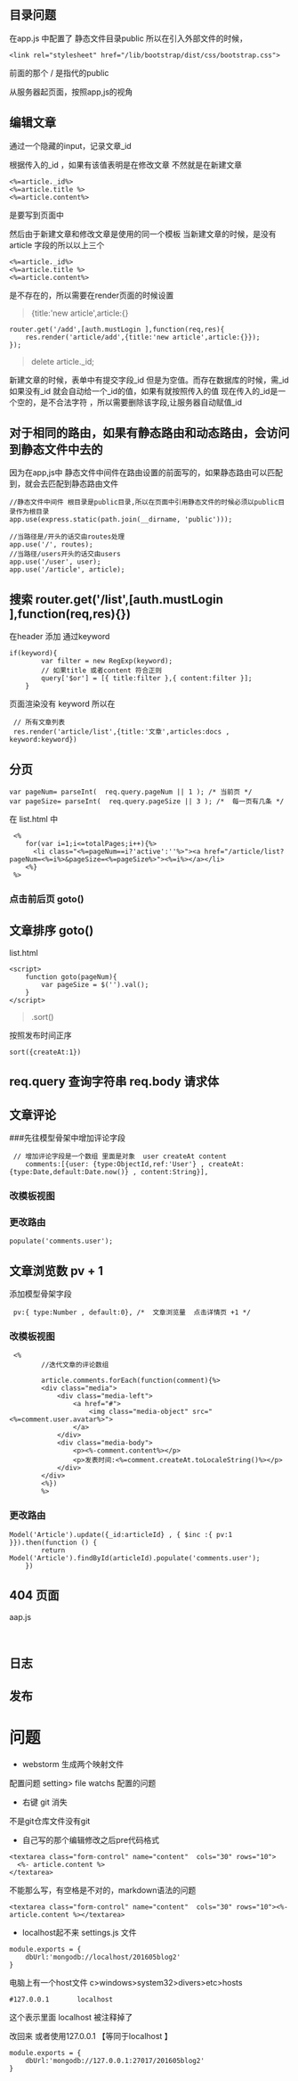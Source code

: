 ## 目录问题

在app.js 中配置了 静态文件目录public
所以在引入外部文件的时候，
```
<link rel="stylesheet" href="/lib/bootstrap/dist/css/bootstrap.css">

```
前面的那个 /  是指代的public

从服务器起页面，按照app,js的视角




## 编辑文章

通过一个隐藏的input，记录文章_id

根据传入的_id ，如果有该值表明是在修改文章 不然就是在新建文章
```
<%=article._id%>
<%=article.title %>
<%=article.content%>

```
是要写到页面中

然后由于新建文章和修改文章是使用的同一个模板
当新建文章的时候，是没有article 字段的所以以上三个
```
<%=article._id%>
<%=article.title %>
<%=article.content%>
```

是不存在的，所以需要在render页面的时候设置

> {title:'new article',article:{}

```
router.get('/add',[auth.mustLogin ],function(req,res){
    res.render('article/add',{title:'new article',article:{}});
});

```

> delete article._id;

新建文章的时候，表单中有提交字段_id 但是为空值。而存在数据库的时候，需_id
如果没有_id 就会自动给一个_id的值，如果有就按照传入的值
现在传入的_id是一个空的，是不合法字符 ，所以需要删除该字段,让服务器自动赋值_id




## 对于相同的路由，如果有静态路由和动态路由，会访问到静态文件中去的

因为在app,js中 静态文件中间件在路由设置的前面写的，如果静态路由可以匹配到，就会去匹配到静态路由文件
```
//静态文件中间件 根目录是public目录,所以在页面中引用静态文件的时候必须以public目录作为根目录
app.use(express.static(path.join(__dirname, 'public')));

//当路径是/开头的话交由routes处理
app.use('/', routes);
//当路径/users开头的话交由users
app.use('/user', user);
app.use('/article', article);
```

## 搜索 router.get('/list',[auth.mustLogin ],function(req,res){})


在header 添加 通过keyword

```
if(keyword){
        var filter = new RegExp(keyword);
        // 如果title 或者content 符合正则
        query['$or'] = [{ title:filter },{ content:filter }];
    }
```

页面渲染没有 keyword  所以在

```
 // 所有文章列表
 res.render('article/list',{title:'文章',articles:docs , keyword:keyword})
```

## 分页

```
var pageNum= parseInt(  req.query.pageNum || 1 ); /* 当前页 */
var pageSize= parseInt(  req.query.pageSize || 3 ); /*  每一页有几条 */

```


在 list.html 中

```
 <%
    for(var i=1;i<=totalPages;i++){%>
      <li class="<%=pageNum==i?'active':''%>"><a href="/article/list?pageNum=<%=i%>&pageSize=<%=pageSize%>"><%=i%></a></li>
    <%}
 %>
```
### 点击前后页 goto()


## 文章排序  goto()

list.html

```
<script>
    function goto(pageNum){
        var pageSize = $('').val();
    }
</script>

```

> .sort()


按照发布时间正序
```
sort({createAt:1})

```




## req.query  查询字符串  req.body  请求体



## 文章评论

###先往模型骨架中增加评论字段
```
 // 增加评论字段是一个数组 里面是对象  user createAt content
    comments:[{user: {type:ObjectId,ref:'User'} , createAt:{type:Date,default:Date.now()} , content:String}],

```
### 改模板视图

### 更改路由

```
populate('comments.user');

```


##  文章浏览数 pv + 1

添加模型骨架字段
```
 pv:{ type:Number , default:0}, /*  文章浏览量  点击详情页 +1 */

```
### 改模板视图

```
 <%
        //迭代文章的评论数组

        article.comments.forEach(function(comment){%>
        <div class="media">
            <div class="media-left">
                <a href="#">
                    <img class="media-object" src="<%=comment.user.avatar%>">
                </a>
            </div>
            <div class="media-body">
                <p><%-comment.content%></p>
                <p>发表时间:<%=comment.createAt.toLocaleString()%></p>
            </div>
        </div>
        <%})
        %>
```


### 更改路由

```
Model('Article').update({_id:articleId} , { $inc :{ pv:1 }}).then(function () {
        return  Model('Article').findById(articleId).populate('comments.user');
    })

```




## 404 页面
aap.js

```


```

## 日志



## 发布














# 问题

*  webstorm 生成两个映射文件

 配置问题  setting> file watchs 配置的问题

* 右键 git 消失

不是git仓库文件没有git

* 自己写的那个编辑修改之后pre代码格式

```
<textarea class="form-control" name="content"  cols="30" rows="10">
  <%- article.content %>
</textarea>

```
不能那么写，有空格是不对的，markdown语法的问题

```
<textarea class="form-control" name="content"  cols="30" rows="10"><%- article.content %></textarea>

```
* localhost起不来  settings.js 文件

```
module.exports = {
    dbUrl:'mongodb://localhost/201605blog2'
}
```

电脑上有一个host文件
c>windows>system32>divers>etc>hosts
```
#127.0.0.1       localhost
```
 这个表示里面 localhost 被注释掉了

改回来  或者使用127.0.0.1 【等同于localhost 】
```
module.exports = {
    dbUrl:'mongodb://127.0.0.1:27017/201605blog2'
}
```








